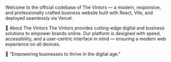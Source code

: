 Welcome to the official codebase of The Vintors — a modern, responsive, and professionally crafted business website built with React, Vite, and deployed seamlessly via Vercel.

🚀 About The Vintors
The Vintors provides cutting-edge digital and business solutions to empower brands online. Our platform is designed with speed, accessibility, and a user-centric interface in mind — ensuring a modern web experience on all devices.

🧠 "Empowering businesses to thrive in the digital age."
